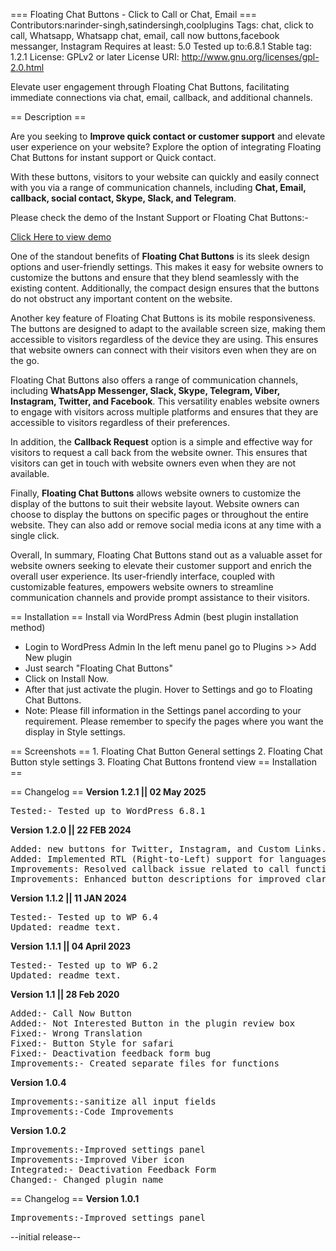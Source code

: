 === Floating Chat Buttons - Click to Call or Chat, Email ===
Contributors:narinder-singh,satindersingh,coolplugins
Tags: chat, click to call, Whatsapp, Whatsapp chat, email, call now buttons,facebook messanger, Instagram
Requires at least: 5.0
Tested up to:6.8.1
Stable tag: 1.2.1
License: GPLv2 or later
License URI: http://www.gnu.org/licenses/gpl-2.0.html

Elevate user engagement through Floating Chat Buttons, facilitating immediate connections via chat, email, callback, and additional channels.

== Description ==

Are you seeking to <strong>Improve quick contact or customer support</strong> and elevate user experience on your website? Explore the option of integrating Floating Chat Buttons for instant support or Quick contact.

With these buttons, visitors to your website can quickly and easily connect with you via a range of communication channels, including <strong>Chat, Email, callback, social contact, Skype, Slack, and Telegram</strong>.

Please check the demo of the Instant Support or Floating Chat Buttons:-

<a href="https://demos.coolplugins.net/floating-chat-buttons/?utm_source=fcb_plugin&utm_medium=readme&utm_campaign=demo">Click Here to view demo</a>

One of the standout benefits of <strong>Floating Chat Buttons</strong> is its sleek design options and user-friendly settings. This makes it easy for website owners to customize the buttons and ensure that they blend seamlessly with the existing content. Additionally, the compact design ensures that the buttons do not obstruct any important content on the website.

Another key feature of Floating Chat Buttons is its mobile responsiveness. The buttons are designed to adapt to the available screen size, making them accessible to visitors regardless of the device they are using. This ensures that website owners can connect with their visitors even when they are on the go.

Floating Chat Buttons also offers a range of communication channels, including <strong>WhatsApp Messenger, Slack, Skype, Telegram, Viber, Instagram, Twitter, and Facebook</strong>. This versatility enables website owners to engage with visitors across multiple platforms and ensures that they are accessible to visitors regardless of their preferences.

In addition, the <strong>Callback Request</strong> option is a simple and effective way for visitors to request a call back from the website owner. This ensures that visitors can get in touch with website owners even when they are not available.

Finally, <strong>Floating Chat Buttons</strong> allows website owners to customize the display of the buttons to suit their website layout. Website owners can choose to display the buttons on specific pages or throughout the entire website. They can also add or remove social media icons at any time with a single click.

Overall, In summary, Floating Chat Buttons stand out as a valuable asset for website owners seeking to elevate their customer support and enrich the overall user experience. Its user-friendly interface, coupled with customizable features, empowers website owners to streamline communication channels and provide prompt assistance to their visitors. 


== Installation ==
Install via WordPress Admin (best plugin installation method)
<ul>
<li>Login to WordPress Admin
In the left menu panel go to Plugins >> Add New plugin</li>
<li>Just search "Floating Chat Buttons"</li>
<li>Click on Install Now.</li>
<li>After that just activate the plugin. Hover to Settings and go to Floating Chat Buttons. </li>
<li> Note: Please fill information in the Settings panel according to your requirement. Please remember to specify the pages where you want the display in Style settings.
</li>
</ul>
== Screenshots ==
1. Floating Chat Button General settings
2. Floating Chat Button style settings
3. Floating Chat Buttons frontend view
== Installation ==

== Changelog ==
<strong>Version 1.2.1 || 02 May 2025</strong>
<pre>
Tested:- Tested up to WordPress 6.8.1
</pre>
<strong>Version 1.2.0 || 22 FEB 2024</strong>
<pre>
Added: new buttons for Twitter, Instagram, and Custom Links.
Added: Implemented RTL (Right-to-Left) support for languages that require it.
Improvements: Resolved callback issue related to call functionality.
Improvements: Enhanced button descriptions for improved clarity and usability.
</pre>
<strong>Version 1.1.2 || 11 JAN 2024</strong>
<pre>
Tested:- Tested up to WP 6.4
Updated: readme text.
</pre>
<strong>Version 1.1.1 || 04 April 2023</strong>
<pre>
Tested:- Tested up to WP 6.2
Updated: readme text.
</pre>

<strong>Version 1.1 || 28 Feb 2020</strong>
<pre>
Added:- Call Now Button
Added:- Not Interested Button in the plugin review box
Fixed:- Wrong Translation
Fixed:- Button Style for safari
Fixed:- Deactivation feedback form bug
Improvements:- Created separate files for functions
</pre>

<strong>Version 1.0.4</strong>
<pre>
Improvements:-sanitize all input fields
Improvements:-Code Improvements
</pre>

<strong>Version 1.0.2</strong>
<pre>
Improvements:-Improved settings panel
Improvements:-Improved Viber icon
Integrated:- Deactivation Feedback Form
Changed:- Changed plugin name
</pre>

== Changelog ==
<strong>Version 1.0.1</strong>
<pre>
Improvements:-Improved settings panel
</pre>
--initial release--